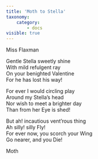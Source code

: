 ```yaml
---
title: 'Moth to Stella'
taxonomy:
    category:
        - docs
visible: true
---
```


<div class="author">Miss Flaxman</div>

Gentle Stella sweetly shine  
With mild refulgent ray  
On your benighted Valentine  
For he has lost his way!  

For ever I would circling play  
Around my Stella’s head  
Nor wish to meet a brighter day  
Than from her Eye is shed!  
  
But ah! incautious vent’rous thing  
Ah silly! silly Fly!  
For ever now, you scorch your Wing  
Go nearer, and you Die!  
  
Moth  
